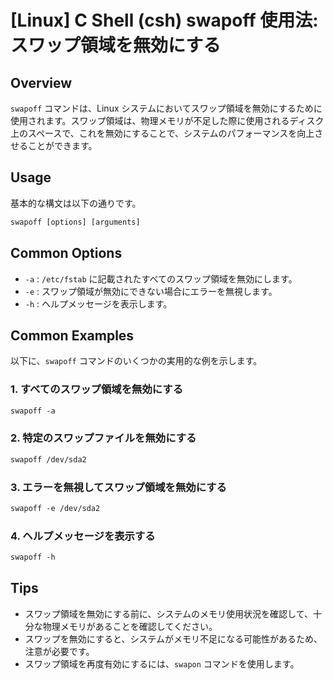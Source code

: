# [Linux] C Shell (csh) swapoff 使用法: スワップ領域を無効にする

## Overview
`swapoff` コマンドは、Linux システムにおいてスワップ領域を無効にするために使用されます。スワップ領域は、物理メモリが不足した際に使用されるディスク上のスペースで、これを無効にすることで、システムのパフォーマンスを向上させることができます。

## Usage
基本的な構文は以下の通りです。

```csh
swapoff [options] [arguments]
```

## Common Options
- `-a` : `/etc/fstab` に記載されたすべてのスワップ領域を無効にします。
- `-e` : スワップ領域が無効にできない場合にエラーを無視します。
- `-h` : ヘルプメッセージを表示します。

## Common Examples
以下に、`swapoff` コマンドのいくつかの実用的な例を示します。

### 1. すべてのスワップ領域を無効にする
```csh
swapoff -a
```

### 2. 特定のスワップファイルを無効にする
```csh
swapoff /dev/sda2
```

### 3. エラーを無視してスワップ領域を無効にする
```csh
swapoff -e /dev/sda2
```

### 4. ヘルプメッセージを表示する
```csh
swapoff -h
```

## Tips
- スワップ領域を無効にする前に、システムのメモリ使用状況を確認して、十分な物理メモリがあることを確認してください。
- スワップを無効にすると、システムがメモリ不足になる可能性があるため、注意が必要です。
- スワップ領域を再度有効にするには、`swapon` コマンドを使用します。